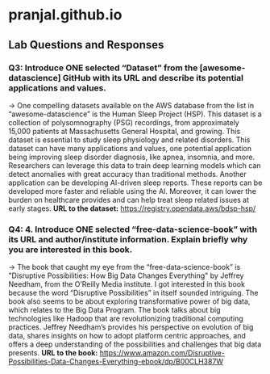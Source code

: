 # pranjal.github.io
## Lab Questions and Responses
### Q3: Introduce ONE selected “Dataset” from the [awesome-datascience] GitHub with its URL and describe its potential applications and values.
→  One compelling datasets available on the AWS database from the list in “awesome-datascience” is the Human Sleep Project (HSP). This dataset is a collection of polysomnography (PSG) recordings, from approximately 15,000 patients at Massachusetts General Hospital, and growing. This dataset is essential to study sleep physiology and related disorders. This dataset can have many applications and values, one potential application being improving sleep disorder diagnosis, like apnea, insomnia, and more. Researchers can leverage this data to train deep learning models which can detect anomalies with great accuracy than traditional methods. Another application can be developing AI-driven sleep reports. These reports can be developed more faster and reliable using the AI. Moreover, it can lower the burden on healthcare provides and can help treat sleep related issues at early stages. 
**URL to the dataset:** https://registry.opendata.aws/bdsp-hsp/   


### Q4: 4.	Introduce ONE selected “free-data-science-book” with its URL and author/institute information. Explain briefly why you are interested in this book.
→ The book that caught my eye from the “free-data-science-book” is "Disruptive Possibilities: How Big Data Changes Everything" by Jeffrey Needham, from the O’Reilly Media institute. I got interested in this book because the word “Disruptive Possibilities” in itself sounded intriguing. The book also seems to be about exploring transformative power of big data, which relates to the Big Data Program. The book talks about big technologies like Hadoop that are revolutionizing traditional computing practices. Jeffrey Needham’s provides his perspective on evolution of big data, shares insights on how to adopt platform centric approaches, and offers a deep understanding of the possibilities and challenges that big data presents. 
**URL to the book:** https://www.amazon.com/Disruptive-Possibilities-Data-Changes-Everything-ebook/dp/B00CLH387W 
